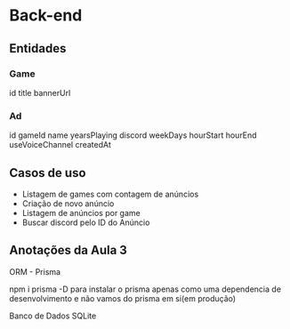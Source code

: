 # Back-end

## Entidades

### Game

id
title
bannerUrl

### Ad

id
gameId
name
yearsPlaying
discord
weekDays
hourStart
hourEnd
useVoiceChannel
createdAt

## Casos de uso

- Listagem de games com contagem de anúncios
- Criação de novo anúncio
- Listagem de anúncios por game
- Buscar discord pelo ID do Anúncio

## Anotações da Aula 3

ORM - Prisma

npm i prisma -D para instalar o prisma apenas como uma dependencia de desenvolvimento e não vamos do prisma em si(em produção)

Banco de Dados SQLite
